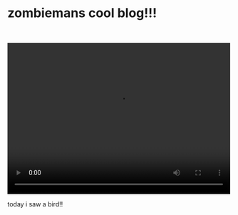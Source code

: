 <html lang="en">
<head>
  <meta charset="UTF-8">
  <meta name="viewport" content="width=device-width, inital-scale-1.0">
  <title>Document</title>
</head>
<body>
  <h1>zombiemans cool blog!!!</h1>
  <p>&nbsp;</p>
  <video controls="controls" width="500" height="340">
  <source src="https://cdn.discordapp.com/attachments/546051174097354776/566607884335579146/time_broke.webm" type="video/mp4"></video>
  </p>
  </video>
  </p>
  <p>today i saw a bird!!</p>
</body>
</html>
